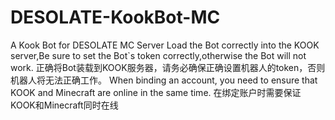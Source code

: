 # DESOLATE-KookBot-MC
A Kook Bot for DESOLATE MC Server
Load the Bot correctly into the KOOK server,Be sure to set the Bot`s token correctly,otherwise the Bot will not work.
正确将Bot装载到KOOK服务器，请务必确保正确设置机器人的token，否则机器人将无法正确工作。
When binding an account, you need to ensure that KOOK and Minecraft are online in the same time.
在绑定账户时需要保证KOOK和Minecraft同时在线
